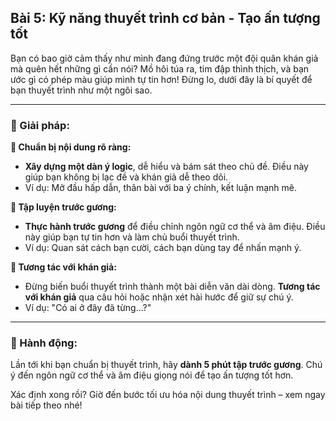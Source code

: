 ## Bài 5: Kỹ năng thuyết trình cơ bản - Tạo ấn tượng tốt

Bạn có bao giờ cảm thấy như mình đang đứng trước một đội quân khán giả mà quên hết những gì cần nói? Mồ hôi túa ra, tim đập thình thịch, và bạn ước gì có phép màu giúp mình tự tin hơn! Đừng lo, dưới đây là bí quyết để bạn thuyết trình như một ngôi sao.

---

### 📌 Giải pháp:

**🔹 Chuẩn bị nội dung rõ ràng:**
- **Xây dựng một dàn ý logic**, dễ hiểu và bám sát theo chủ đề. Điều này giúp bạn không bị lạc đề và khán giả dễ theo dõi.
- Ví dụ: Mở đầu hấp dẫn, thân bài với ba ý chính, kết luận mạnh mẽ.

**🔹 Tập luyện trước gương:**
- **Thực hành trước gương** để điều chỉnh ngôn ngữ cơ thể và âm điệu. Điều này giúp bạn tự tin hơn và làm chủ buổi thuyết trình.
- Ví dụ: Quan sát cách bạn cười, cách bạn dùng tay để nhấn mạnh ý.

**🔹 Tương tác với khán giả:**
- Đừng biến buổi thuyết trình thành một bài diễn văn dài dòng. **Tương tác với khán giả** qua câu hỏi hoặc nhận xét hài hước để giữ sự chú ý.
- Ví dụ: "Có ai ở đây đã từng...?"

---

### 🚀 Hành động:

Lần tới khi bạn chuẩn bị thuyết trình, hãy **dành 5 phút tập trước gương**. Chú ý đến ngôn ngữ cơ thể và âm điệu giọng nói để tạo ấn tượng tốt hơn.

Xác định xong rồi? Giờ đến bước tối ưu hóa nội dung thuyết trình – xem ngay bài tiếp theo nhé!